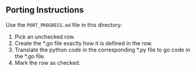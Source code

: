 ## Porting Instructions

Use the `PORT_PROGRESS.md` file in this directory:
1. Pick an unchecked row.
2. Create the *.go file exactly how it is defined in the row.
3. Translate the python code in the corresponding *.py file to go code in the *.go file.
4. Mark the row as checked.